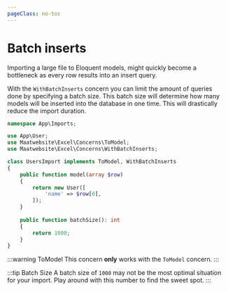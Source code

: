 ```yaml
---
pageClass: no-toc
---
```


# Batch inserts

Importing a large file to Eloquent models, might quickly become a bottleneck as every row results into an insert query. 

With the `WithBatchInserts` concern you can limit the amount of queries done by specifying a batch size. This batch size will determine how many models will be inserted into the database in one time. This will drastically reduce the import duration.

```php
namespace App\Imports;

use App\User;
use Maatwebsite\Excel\Concerns\ToModel;
use Maatwebsite\Excel\Concerns\WithBatchInserts;

class UsersImport implements ToModel, WithBatchInserts
{
    public function model(array $row)
    {
        return new User([
            'name' => $row[0],
        ]);
    }
    
    public function batchSize(): int
    {
        return 1000;
    }
}
```

:::warning ToModel
This concern **only** works with the `ToModel` concern.
:::

:::tip Batch Size
A batch size of `1000` may not be the most optimal situation for your import. Play around with this number to find the sweet spot.
:::

